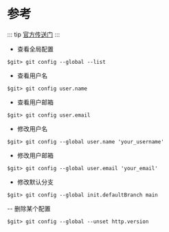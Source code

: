 # 参考

::: tip
[官方传送门](https://git-scm.com/book/zh/v2)
:::

- 查看全局配置

```git
$git> git config --global --list
```

- 查看用户名

``` git
$git> git config user.name
```

- 查看用户邮箱

``` git
$git> git config user.email
```

- 修改用户名

``` git
$git> git config --global user.name 'your_username'
```

- 修改用户邮箱

``` git
$git> git config --global user.email 'your_email'
```

- 修改默认分支

```git
$git> git config --global init.defaultBranch main
```

-- 删除某个配置

```git
$git> git config --global --unset http.version
```